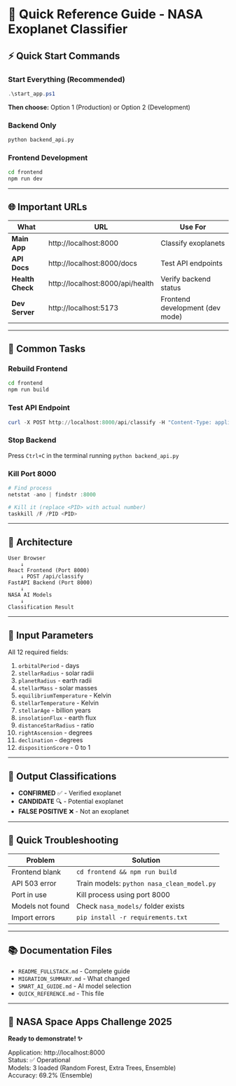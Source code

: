 # 🚀 Quick Reference Guide - NASA Exoplanet Classifier

## ⚡ **Quick Start Commands**

### **Start Everything (Recommended)**
```powershell
.\start_app.ps1
```
**Then choose:** Option 1 (Production) or Option 2 (Development)

### **Backend Only**
```bash
python backend_api.py
```

### **Frontend Development**
```bash
cd frontend
npm run dev
```

---

## 🌐 **Important URLs**

| What | URL | Use For |
|------|-----|---------|
| **Main App** | http://localhost:8000 | Classify exoplanets |
| **API Docs** | http://localhost:8000/docs | Test API endpoints |
| **Health Check** | http://localhost:8000/api/health | Verify backend status |
| **Dev Server** | http://localhost:5173 | Frontend development (dev mode) |

---

## 🎯 **Common Tasks**

### **Rebuild Frontend**
```bash
cd frontend
npm run build
```

### **Test API Endpoint**
```powershell
curl -X POST http://localhost:8000/api/classify -H "Content-Type: application/json" -d "{\"orbitalPeriod\":365.25,\"stellarRadius\":1.0,\"planetRadius\":1.0,\"stellarMass\":1.0,\"equilibriumTemperature\":288.0,\"stellarTemperature\":5778.0,\"stellarAge\":4.5,\"insolationFlux\":1.0,\"distanceStarRadius\":215.0,\"rightAscension\":290.0,\"declination\":42.0,\"dispositionScore\":0.8}"
```

### **Stop Backend**
Press `Ctrl+C` in the terminal running `python backend_api.py`

### **Kill Port 8000**
```powershell
# Find process
netstat -ano | findstr :8000

# Kill it (replace <PID> with actual number)
taskkill /F /PID <PID>
```

---

## 🔧 **Architecture**

```
User Browser
    ↓
React Frontend (Port 8000)
    ↓ POST /api/classify
FastAPI Backend (Port 8000)
    ↓
NASA AI Models
    ↓
Classification Result
```

---

## 📝 **Input Parameters**

All 12 required fields:
1. `orbitalPeriod` - days
2. `stellarRadius` - solar radii
3. `planetRadius` - earth radii
4. `stellarMass` - solar masses
5. `equilibriumTemperature` - Kelvin
6. `stellarTemperature` - Kelvin
7. `stellarAge` - billion years
8. `insolationFlux` - earth flux
9. `distanceStarRadius` - ratio
10. `rightAscension` - degrees
11. `declination` - degrees
12. `dispositionScore` - 0 to 1

---

## 🎯 **Output Classifications**

- **CONFIRMED** ✅ - Verified exoplanet
- **CANDIDATE** 🔍 - Potential exoplanet
- **FALSE POSITIVE** ❌ - Not an exoplanet

---

## 🐛 **Quick Troubleshooting**

| Problem | Solution |
|---------|----------|
| Frontend blank | `cd frontend && npm run build` |
| API 503 error | Train models: `python nasa_clean_model.py` |
| Port in use | Kill process using port 8000 |
| Models not found | Check `nasa_models/` folder exists |
| Import errors | `pip install -r requirements.txt` |

---

## 📚 **Documentation Files**

- `README_FULLSTACK.md` - Complete guide
- `MIGRATION_SUMMARY.md` - What changed
- `SMART_AI_GUIDE.md` - AI model selection
- `QUICK_REFERENCE.md` - This file

---

## 🚀 **NASA Space Apps Challenge 2025**

**Ready to demonstrate! ✨**

Application: http://localhost:8000  
Status: ✅ Operational  
Models: 3 loaded (Random Forest, Extra Trees, Ensemble)  
Accuracy: 69.2% (Ensemble)